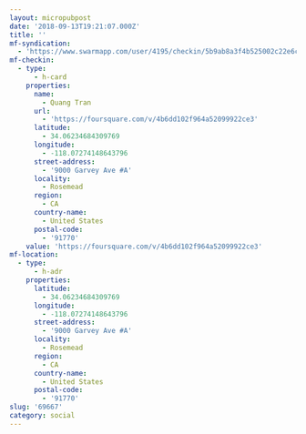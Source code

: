 ```yaml
---
layout: micropubpost
date: '2018-09-13T19:21:07.000Z'
title: ''
mf-syndication:
  - 'https://www.swarmapp.com/user/4195/checkin/5b9ab8a3f4b525002c22e6c7'
mf-checkin:
  - type:
      - h-card
    properties:
      name:
        - Quang Tran
      url:
        - 'https://foursquare.com/v/4b6dd102f964a52099922ce3'
      latitude:
        - 34.06234684309769
      longitude:
        - -118.07274148643796
      street-address:
        - '9000 Garvey Ave #A'
      locality:
        - Rosemead
      region:
        - CA
      country-name:
        - United States
      postal-code:
        - '91770'
    value: 'https://foursquare.com/v/4b6dd102f964a52099922ce3'
mf-location:
  - type:
      - h-adr
    properties:
      latitude:
        - 34.06234684309769
      longitude:
        - -118.07274148643796
      street-address:
        - '9000 Garvey Ave #A'
      locality:
        - Rosemead
      region:
        - CA
      country-name:
        - United States
      postal-code:
        - '91770'
slug: '69667'
category: social
---
```

